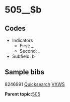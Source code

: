 # 505\_\_$b

## Codes

-   Indicators
    -   First: \_
    -   Second: \_
-   Subfield: b

## Sample bibs

8246991 [Quicksearch](https://search.library.yale.edu/catalog/8246991) [VXWS](http://prodorbis.library.yale.edu:7014/vxws/GetHoldingsService?bibId=8246991)

**Parent topic:**[505](../../tags/505/505.md)

